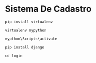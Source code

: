 # Sistema De Cadastro
 
``` 
pip install virtualenv

virtualenv mypython

mypthon\Scripts\activate

pip install django

cd login


```
